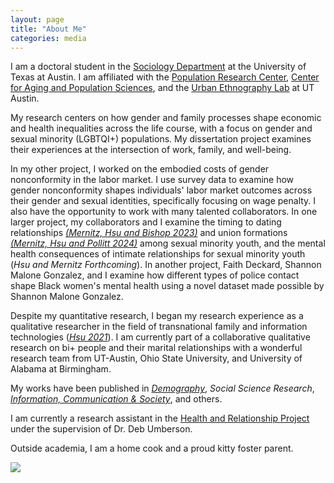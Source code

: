 ```yaml
---
layout: page
title: "About Me"
categories: media
---
```


I am a doctoral student in the [Sociology Department](https://liberalarts.utexas.edu/sociology/gradstudents/fh5495) at the University of Texas at Austin. I am affiliated with the [Population Research Center](https://liberalarts.utexas.edu/prc/gradstudents/fh5495), [Center for Aging and Population Sciences](https://liberalarts.utexas.edu/caps/people/), and the [Urban Ethnography Lab](https://sites.utexas.edu/ethnolab/people/fellows/) at UT Austin. 

My research centers on how gender and family processes shape economic and health inequalities across the life course, with a focus on gender and sexual minority (LGBTQI+) populations. My dissertation project examines their experiences at the intersection of work, family, and well-being. 

In my other project, I worked on the embodied costs of gender nonconformity in the labor market. I use survey data to examine how gender nonconformity shapes individuals' labor market outcomes across their gender and sexual identities, specifically focusing on wage penalty. I also have the opportunity to work with many talented collaborators. In one larger project, my collaborators and I examine the timing to dating relationships [*(Mernitz, Hsu and Bishop 2023)*](https://journals.sagepub.com/doi/10.1177/02654075231185763) and union formations [*(Mernitz, Hsu and Pollitt 2024)*](https://doi.org/10.1215/00703370-11380562) among sexual minority youth, and the mental health consequences of intimate relationships for sexual minority youth (*Hsu and Mernitz Forthcoming*). In another project, Faith Deckard, Shannon Malone Gonzalez, and I examine how different types of police contact shape Black women's mental health using a novel dataset made possible by Shannon Malone Gonzalez. 

Despite my quantitative research, I began my research experience as a qualitative researcher in the field of transnational family and information technologies ([*Hsu 2021*](https://www.tandfonline.com/doi/abs/10.1080/1369118X.2019.1657161?journalCode=rics20)). I am currently part of a collaborative qualitative research on bi+ people and their marital relationships with a wonderful research team from UT-Austin, Ohio State University, and University of Alabama at Birmingham.

My works have been published in [*Demography*](https://doi.org/10.1215/00703370-11380562), *Social Science Research*, [*Information, Communication & Society*](https://www.tandfonline.com/doi/abs/10.1080/1369118X.2019.1657161?journalCode=rics20), and others.

I am currently a research assistant in the [Health and Relationship Project](https://liberalarts.utexas.edu/health-relationships-lab/) under the supervision of Dr. Deb Umberson. 

Outside academia, I am a home cook and a proud kitty foster parent.

![](https://jaimehsu.github.io/photo.jpg) 
